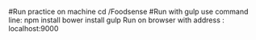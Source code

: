 #Run practice on machine
    cd /Foodsense
#Run with gulp use command line:
    npm install
    bower install
    gulp
    Run on browser with address : localhost:9000
